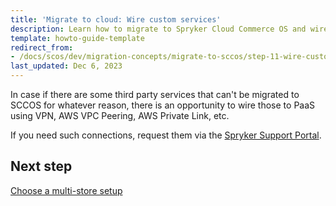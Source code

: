 ```yaml
---
title: 'Migrate to cloud: Wire custom services'
description: Learn how to migrate to Spryker Cloud Commerce OS and wire custom services for Spryker based project.
template: howto-guide-template
redirect_from:
- /docs/scos/dev/migration-concepts/migrate-to-sccos/step-11-wire-custom-services.html
last_updated: Dec 6, 2023
---
```


In case if there are some third party services that can't be migrated to SCCOS for whatever reason, there is an opportunity to wire those to PaaS using VPN, AWS VPC Peering, AWS Private Link, etc.

If you need such connections, request them via the [Spryker Support Portal](https://support.spryker.com/).

## Next step

[Choose a multi-store setup](/docs/dg/dev/upgrade-and-migrate/migrate-to-cloud/migrate-to-cloud-choose-a-multi-store-setup.html)

